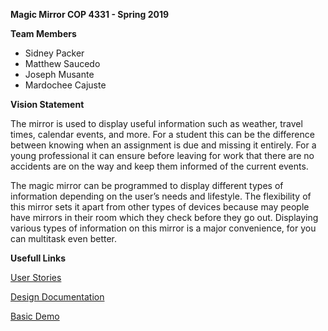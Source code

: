 **Magic Mirror COP 4331 - Spring 2019**

**Team Members**
* Sidney Packer
* Matthew Saucedo
* Joseph Musante
* Mardochee Cajuste

**Vision Statement**

The mirror is used to display useful information such as weather, travel times, calendar events, and more. 
For a student this can be the difference between knowing when an assignment is due and missing it entirely.
For a young professional it can ensure before leaving for work that there are no accidents are on the way and keep them informed of the current events. 

The magic mirror can be programmed to display different types of information depending on the user’s needs and lifestyle.
The flexibility of this mirror sets it apart from other types of devices because may people have mirrors in their room which they check before they go out. Displaying various types of information on this mirror is a major convenience, for you can multitask even better.  

**Usefull Links**

[User Stories](https://github.com/jrmusan/Magic-Mirror/blob/master/user_stories.md "User Stories")

[Design Documentation](https://github.com/jrmusan/Magic-Mirror/blob/master/Design_Documentation.md "Design stuff")

[Basic Demo](http://magic-mirror-demo.s3-website.us-east-2.amazonaws.com "Clock Demo")
